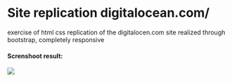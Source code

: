 <h1>Site replication digitalocean.com/</h1>
<p>exercise of html css replication of the digitalocen.com site realized through bootstrap, completely responsive</p>

<h4>Screnshoot result:</h4>
<img src="https://drive.google.com/uc?export=view&id=1lNKYQ7Xtsg6qc6QyCwUWVTgKv3oO4zTF">


